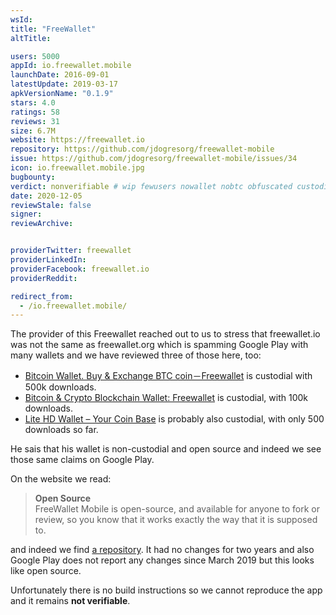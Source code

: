```yaml
---
wsId: 
title: "FreeWallet"
altTitle:

users: 5000
appId: io.freewallet.mobile
launchDate: 2016-09-01
latestUpdate: 2019-03-17
apkVersionName: "0.1.9"
stars: 4.0
ratings: 58
reviews: 31
size: 6.7M
website: https://freewallet.io
repository: https://github.com/jdogresorg/freewallet-mobile
issue: https://github.com/jdogresorg/freewallet-mobile/issues/34
icon: io.freewallet.mobile.jpg
bugbounty:
verdict: nonverifiable # wip fewusers nowallet nobtc obfuscated custodial nosource nonverifiable reproducible bounty defunct
date: 2020-12-05
reviewStale: false
signer:
reviewArchive:


providerTwitter: freewallet
providerLinkedIn:
providerFacebook: freewallet.io
providerReddit:

redirect_from:
  - /io.freewallet.mobile/
---
```



The provider of this Freewallet reached out to us to stress that freewallet.io
was not the same as freewallet.org which is spamming Google Play with many
wallets and we have reviewed three of those here, too:

* [Bitcoin Wallet. Buy & Exchange BTC coin－Freewallet](/btc.org.freewallet.app/)
  is custodial with 500k downloads.
* [Bitcoin & Crypto Blockchain Wallet: Freewallet](/mw.org.freewallet.app/) is
  custodial, with 100k downloads.
* [Lite HD Wallet – Your Coin Base](/org.freewallet.lite.android/) is probably
  also custodial, with only 500 downloads so far.

He sais that his wallet is non-custodial and open source and indeed we see those
same claims on Google Play.

On the website we read:

> **Open Source**<br>
  FreeWallet Mobile is open-source, and available for anyone to fork or review, so you know that it works exactly the way that it is supposed to.

and indeed we find [a repository](https://github.com/jdogresorg/freewallet-mobile).
It had no changes for two years and also Google Play does not report any changes
since March 2019 but this looks like open source.

Unfortunately there is no build instructions so we cannot reproduce the app and
it remains **not verifiable**.
